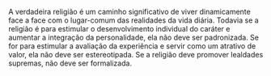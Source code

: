 ﻿A verdadeira religião é um caminho significativo de viver dinamicamente face a face com o lugar-comum das realidades da vida diária. Todavia se a religião é para estimular o desenvolvimento individual do caráter e aumentar a integração da personalidade, ela não deve ser padronizada. Se for para estimular a avaliação da experiência e servir como um atrativo de valor, ela não deve ser estereotipada. Se a religião deve promover lealdades supremas, não deve ser formalizada.